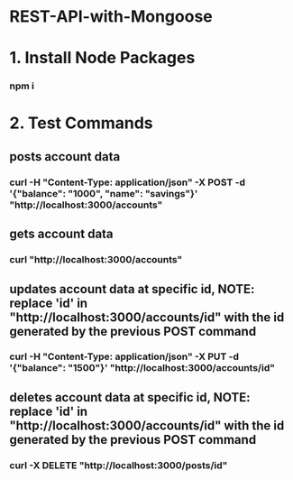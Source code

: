 # REST-API-with-Mongoose

# 1. Install Node Packages
### npm i


# 2. Test Commands
## posts account data
### curl -H "Content-Type: application/json" -X POST -d '{"balance": "1000", "name": "savings"}' "http://localhost:3000/accounts"


## gets account data
### curl "http://localhost:3000/accounts"


## updates account data at specific id, NOTE: replace 'id' in "http://localhost:3000/accounts/id" with the id generated by the previous POST command
### curl -H "Content-Type: application/json" -X PUT -d '{"balance": "1500"}' "http://localhost:3000/accounts/id"


## deletes account data at specific id, NOTE: replace 'id' in "http://localhost:3000/accounts/id" with the id generated by the previous POST command
### curl -X DELETE "http://localhost:3000/posts/id"
